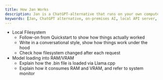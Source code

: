 ```yaml
---
title: How Jan Works
description: Jan is a ChatGPT-alternative that runs on your own computer, with a local API server.
keywords: [Jan, ChatGPT alternative, on-premises AI, local API server, local AI, llm, conversational AI, no-subscription fee]
---
```


- Local Filesystem
  - Follow-on from Quickstart to show how things actually worked
  - Write in a conversational style, show how things work under the hood
  - Check how filesystem changed after each request
- Model loading into RAM/VRAM
  - Explain how the .bin file is loaded via Llama.cpp
  - Explain how it consumes RAM and VRAM, and refer to system monitor
